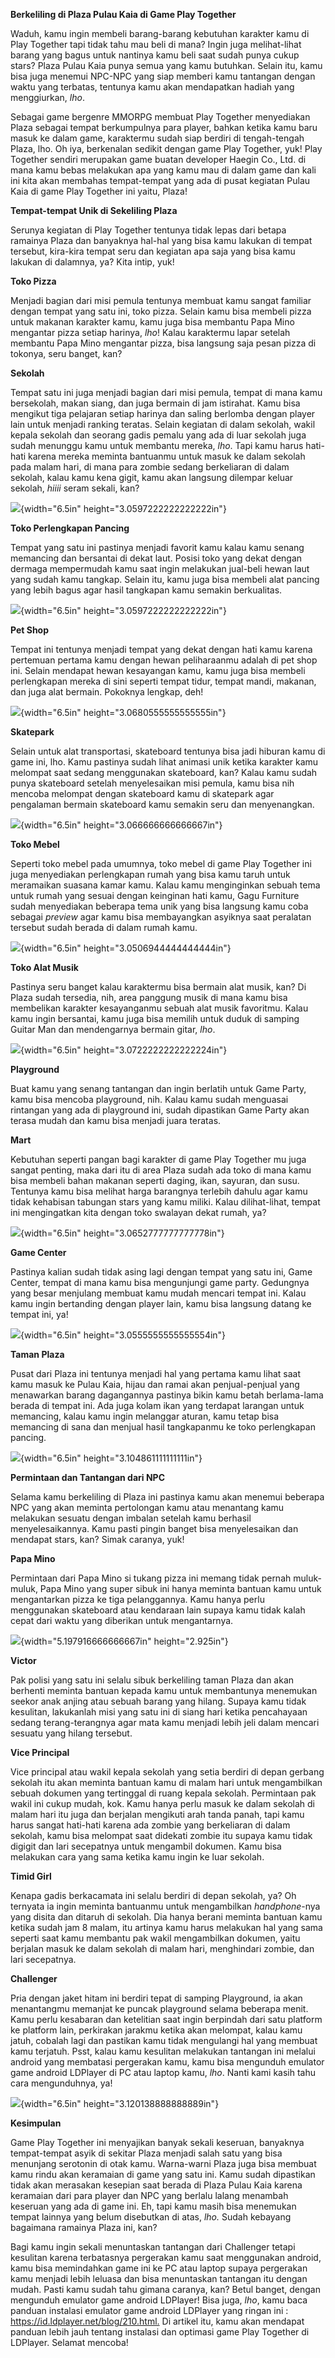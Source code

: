 **Berkeliling di Plaza Pulau Kaia di Game Play Together**

Waduh, kamu ingin membeli barang-barang kebutuhan karakter kamu di Play
Together tapi tidak tahu mau beli di mana? Ingin juga melihat-lihat
barang yang bagus untuk nantinya kamu beli saat sudah punya cukup stars?
Plaza Pulau Kaia punya semua yang kamu butuhkan. Selain itu, kamu bisa
juga menemui NPC-NPC yang siap memberi kamu tantangan dengan waktu yang
terbatas, tentunya kamu akan mendapatkan hadiah yang menggiurkan, *lho*.

Sebagai game bergenre MMORPG membuat Play Together menyediakan Plaza
sebagai tempat berkumpulnya para player, bahkan ketika kamu baru masuk
ke dalam game, karaktermu sudah siap berdiri di tengah-tengah Plaza,
lho. Oh iya, berkenalan sedikit dengan game Play Together, yuk! Play
Together sendiri merupakan game buatan developer Haegin Co., Ltd. di
mana kamu bebas melakukan apa yang kamu mau di dalam game dan kali ini
kita akan membahas tempat-tempat yang ada di pusat kegiatan Pulau Kaia
di game Play Together ini yaitu, Plaza!

**Tempat-tempat Unik di Sekeliling Plaza**

Serunya kegiatan di Play Together tentunya tidak lepas dari betapa
ramainya Plaza dan banyaknya hal-hal yang bisa kamu lakukan di tempat
tersebut, kira-kira tempat seru dan kegiatan apa saja yang bisa kamu
lakukan di dalamnya, ya? Kita intip, yuk!

**Toko Pizza**

Menjadi bagian dari misi pemula tentunya membuat kamu sangat familiar
dengan tempat yang satu ini, toko pizza. Selain kamu bisa membeli pizza
untuk makanan karakter kamu, kamu juga bisa membantu Papa Mino mengantar
pizza setiap harinya, *lho*! Kalau karaktermu lapar setelah membantu
Papa Mino mengantar pizza, bisa langsung saja pesan pizza di tokonya,
seru banget, kan?

**Sekolah**

Tempat satu ini juga menjadi bagian dari misi pemula, tempat di mana
kamu bersekolah, makan siang, dan juga bermain di jam istirahat. Kamu
bisa mengikut tiga pelajaran setiap harinya dan saling berlomba dengan
player lain untuk menjadi ranking teratas. Selain kegiatan di dalam
sekolah, wakil kepala sekolah dan seorang gadis pemalu yang ada di luar
sekolah juga sudah menunggu kamu untuk membantu mereka, *lho*. Tapi kamu
harus hati-hati karena mereka meminta bantuanmu untuk masuk ke dalam
sekolah pada malam hari, di mana para zombie sedang berkeliaran di dalam
sekolah, kalau kamu kena gigit, kamu akan langsung dilempar keluar
sekolah, *hiiii* seram sekali, kan?

![](./images/Berkeliling-di-Pulau-Kaia-di-Play-Together/media/image1.jpeg){width="6.5in"
height="3.0597222222222222in"}

**Toko Perlengkapan Pancing**

Tempat yang satu ini pastinya menjadi favorit kamu kalau kamu senang
memancing dan bersantai di dekat laut. Posisi toko yang dekat dengan
dermaga mempermudah kamu saat ingin melakukan jual-beli hewan laut yang
sudah kamu tangkap. Selain itu, kamu juga bisa membeli alat pancing yang
lebih bagus agar hasil tangkapan kamu semakin berkualitas.

![](./images/Berkeliling-di-Pulau-Kaia-di-Play-Together/media/image2.jpeg){width="6.5in"
height="3.0597222222222222in"}

**Pet Shop**

Tempat ini tentunya menjadi tempat yang dekat dengan hati kamu karena
pertemuan pertama kamu dengan hewan peliharaanmu adalah di pet shop ini.
Selain mendapat hewan kesayangan kamu, kamu juga bisa membeli
perlengkapan mereka di sini seperti tempat tidur, tempat mandi, makanan,
dan juga alat bermain. Pokoknya lengkap, deh!

![](./images/Berkeliling-di-Pulau-Kaia-di-Play-Together/media/image3.jpeg){width="6.5in"
height="3.0680555555555555in"}

**Skatepark**

Selain untuk alat transportasi, skateboard tentunya bisa jadi hiburan
kamu di game ini, lho. Kamu pastinya sudah lihat animasi unik ketika
karakter kamu melompat saat sedang menggunakan skateboard, kan? Kalau
kamu sudah punya skateboard setelah menyelesaikan misi pemula, kamu bisa
nih mencoba melompat dengan skateboard kamu di skatepark agar pengalaman
bermain skateboard kamu semakin seru dan menyenangkan.

![](./images/Berkeliling-di-Pulau-Kaia-di-Play-Together/media/image4.jpeg){width="6.5in"
height="3.066666666666667in"}

**Toko Mebel**

Seperti toko mebel pada umumnya, toko mebel di game Play Together ini
juga menyediakan perlengkapan rumah yang bisa kamu taruh untuk
meramaikan suasana kamar kamu. Kalau kamu menginginkan sebuah tema untuk
rumah yang sesuai dengan keinginan hati kamu, Gagu Furniture sudah
menyediakan beberapa tema unik yang bisa langsung kamu coba sebagai
*preview* agar kamu bisa membayangkan asyiknya saat peralatan tersebut
sudah berada di dalam rumah kamu.

![](./images/Berkeliling-di-Pulau-Kaia-di-Play-Together/media/image5.jpeg){width="6.5in"
height="3.0506944444444444in"}

**Toko Alat Musik**

Pastinya seru banget kalau karaktermu bisa bermain alat musik, kan? Di
Plaza sudah tersedia, nih, area panggung musik di mana kamu bisa
membelikan karakter kesayanganmu sebuah alat musik favoritmu. Kalau kamu
ingin bersantai, kamu juga bisa memilih untuk duduk di samping Guitar
Man dan mendengarnya bermain gitar, *lho*.

![](./images/Berkeliling-di-Pulau-Kaia-di-Play-Together/media/image6.jpeg){width="6.5in"
height="3.0722222222222224in"}

**Playground**

Buat kamu yang senang tantangan dan ingin berlatih untuk Game Party,
kamu bisa mencoba playground, nih. Kalau kamu sudah menguasai rintangan
yang ada di playground ini, sudah dipastikan Game Party akan terasa
mudah dan kamu bisa menjadi juara teratas.

**Mart**

Kebutuhan seperti pangan bagi karakter di game Play Together mu juga
sangat penting, maka dari itu di area Plaza sudah ada toko di mana kamu
bisa membeli bahan makanan seperti daging, ikan, sayuran, dan susu.
Tentunya kamu bisa melihat harga barangnya terlebih dahulu agar kamu
tidak kehabisan tabungan stars yang kamu miliki. Kalau dilihat-lihat,
tempat ini mengingatkan kita dengan toko swalayan dekat rumah, ya?

![](./images/Berkeliling-di-Pulau-Kaia-di-Play-Together/media/image7.jpeg){width="6.5in"
height="3.0652777777777778in"}

**Game Center**

Pastinya kalian sudah tidak asing lagi dengan tempat yang satu ini, Game
Center, tempat di mana kamu bisa mengunjungi game party. Gedungnya yang
besar menjulang membuat kamu mudah mencari tempat ini. Kalau kamu ingin
bertanding dengan player lain, kamu bisa langsung datang ke tempat ini,
ya!

![](./images/Berkeliling-di-Pulau-Kaia-di-Play-Together/media/image8.jpeg){width="6.5in"
height="3.0555555555555554in"}

**Taman Plaza**

Pusat dari Plaza ini tentunya menjadi hal yang pertama kamu lihat saat
kamu masuk ke Pulau Kaia, hijau dan ramai akan penjual-penjual yang
menawarkan barang dagangannya pastinya bikin kamu betah berlama-lama
berada di tempat ini. Ada juga kolam ikan yang terdapat larangan untuk
memancing, kalau kamu ingin melanggar aturan, kamu tetap bisa memancing
di sana dan menjual hasil tangkapanmu ke toko perlengkapan pancing.

![](./images/Berkeliling-di-Pulau-Kaia-di-Play-Together/media/image9.jpeg){width="6.5in"
height="3.104861111111111in"}

**Permintaan dan Tantangan dari NPC**

Selama kamu berkeliling di Plaza ini pastinya kamu akan menemui beberapa
NPC yang akan meminta pertolongan kamu atau menantang kamu melakukan
sesuatu dengan imbalan setelah kamu berhasil menyelesaikannya. Kamu
pasti pingin banget bisa menyelesaikan dan mendapat stars, kan? Simak
caranya, yuk!

**Papa Mino**

Permintaan dari Papa Mino si tukang pizza ini memang tidak pernah
muluk-muluk, Papa Mino yang super sibuk ini hanya meminta bantuan kamu
untuk mengantarkan pizza ke tiga pelanggannya. Kamu hanya perlu
menggunakan skateboard atau kendaraan lain supaya kamu tidak kalah cepat
dari waktu yang diberikan untuk mengantarnya.

![](./images/Berkeliling-di-Pulau-Kaia-di-Play-Together/media/image10.jpeg){width="5.197916666666667in"
height="2.925in"}

**Victor**

Pak polisi yang satu ini selalu sibuk berkeliling taman Plaza dan akan
berhenti meminta bantuan kepada kamu untuk membantunya menemukan seekor
anak anjing atau sebuah barang yang hilang. Supaya kamu tidak kesulitan,
lakukanlah misi yang satu ini di siang hari ketika pencahayaan sedang
terang-terangnya agar mata kamu menjadi lebih jeli dalam mencari sesuatu
yang hilang tersebut.

**Vice Principal**

Vice principal atau wakil kepala sekolah yang setia berdiri di depan
gerbang sekolah itu akan meminta bantuan kamu di malam hari untuk
mengambilkan sebuah dokumen yang tertinggal di ruang kepala sekolah.
Permintaan pak wakil ini cukup mudah, kok. Kamu hanya perlu masuk ke
dalam sekolah di malam hari itu juga dan berjalan mengikuti arah tanda
panah, tapi kamu harus sangat hati-hati karena ada zombie yang
berkeliaran di dalam sekolah, kamu bisa melompat saat didekati zombie
itu supaya kamu tidak digigit dan lari secepatnya untuk mengambil
dokumen. Kamu bisa melakukan cara yang sama ketika kamu ingin ke luar
sekolah.

**Timid Girl**

Kenapa gadis berkacamata ini selalu berdiri di depan sekolah, ya? Oh
ternyata ia ingin meminta bantuanmu untuk mengambilkan *handphone*-nya
yang disita dan ditaruh di sekolah. Dia hanya berani meminta bantuan
kamu ketika sudah jam 8 malam, itu artinya kamu harus melakukan hal yang
sama seperti saat kamu membantu pak wakil mengambilkan dokumen, yaitu
berjalan masuk ke dalam sekolah di malam hari, menghindari zombie, dan
lari secepatnya.

**Challenger**

Pria dengan jaket hitam ini berdiri tepat di samping Playground, ia akan
menantangmu memanjat ke puncak playground selama beberapa menit. Kamu
perlu kesabaran dan ketelitian saat ingin berpindah dari satu platform
ke platform lain, perkirakan jarakmu ketika akan melompat, kalau kamu
jatuh, cobalah lagi dan pastikan kamu tidak mengulangi hal yang membuat
kamu terjatuh. Psst, kalau kamu kesulitan melakukan tantangan ini
melalui android yang membatasi pergerakan kamu, kamu bisa mengunduh
emulator game android LDPlayer di PC atau laptop kamu, *lho*. Nanti kami
kasih tahu cara mengunduhnya, ya!

![](./images/Berkeliling-di-Pulau-Kaia-di-Play-Together/media/image11.jpeg){width="6.5in"
height="3.120138888888889in"}

**Kesimpulan**

Game Play Together ini menyajikan banyak sekali keseruan, banyaknya
tempat-tempat asyik di sekitar Plaza menjadi salah satu yang bisa
menunjang serotonin di otak kamu. Warna-warni Plaza juga bisa membuat
kamu rindu akan keramaian di game yang satu ini. Kamu sudah dipastikan
tidak akan merasakan kesepian saat berada di Plaza Pulau Kaia karena
keramaian dari para player dan NPC yang berlalu lalang menambah keseruan
yang ada di game ini. Eh, tapi kamu masih bisa menemukan tempat lainnya
yang belum disebutkan di atas, *lho.* Sudah kebayang bagaimana ramainya
Plaza ini, kan?

Bagi kamu ingin sekali menuntaskan tantangan dari Challenger tetapi
kesulitan karena terbatasnya pergerakan kamu saat menggunakan android,
kamu bisa memindahkan game ini ke PC atau laptop supaya pergerakan kamu
menjadi lebih leluasa dan bisa menuntaskan tantangan itu dengan mudah.
Pasti kamu sudah tahu gimana caranya, kan? Betul banget, dengan
mengunduh emulator game android LDPlayer! Bisa juga, *lho*, kamu baca
panduan instalasi emulator game android LDPlayer yang ringan ini :
<https://id.ldplayer.net/blog/210.html.> Di artikel itu, kamu akan
mendapat panduan lebih jauh tentang instalasi dan optimasi game Play
Together di LDPlayer. Selamat mencoba!
